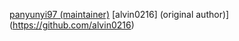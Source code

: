 [panyunyi97 (maintainer)](https://github.com/panyunyi97)
[alvin0216] (original author)](https://github.com/alvin0216)
